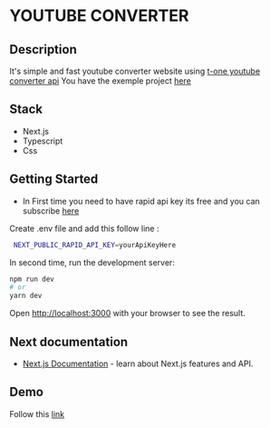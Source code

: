 # YOUTUBE CONVERTER

## Description

It's simple and fast youtube converter website using [t-one youtube converter api](https://rapidapi.com/tuttotone/api/t-one-youtube-converter/)
You have the exemple project [here](https://youtube-converter.netlify.app/)

## Stack

- Next.js
- Typescript
- Css

## Getting Started

- In First time you need to have rapid api key its free and you can subscribe [here](https://rapidapi.com/tuttotone/api/t-one-youtube-converter/)

Create .env file and add this follow line :

```bash
 NEXT_PUBLIC_RAPID_API_KEY=yourApiKeyHere
```

In second time, run the development server:

```bash
npm run dev
# or
yarn dev
```

Open [http://localhost:3000](http://localhost:3000) with your browser to see the result.

## Next documentation

- [Next.js Documentation](https://nextjs.org/docs) - learn about Next.js features and API.

## Demo

Follow this [link](https://youtube-converter.netlify.app/)
